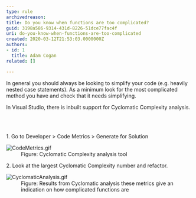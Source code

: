 ```yaml
---
type: rule
archivedreason: 
title: Do you know when functions are too complicated?
guid: 3198a586-9314-431d-8226-51dce77fac4f
uri: do-you-know-when-functions-are-too-complicated
created: 2020-03-12T21:53:03.0000000Z
authors:
- id: 1
  title: Adam Cogan
related: []

---
```



<p class="ssw15-rteElement-P">​In general you should always be looking to simplify your code (e.g. heavily nested case statements). As a minimum look for the most complicated method you have and check that it needs simplifying.​​<br></p><p class="ssw15-rteElement-P">In Visual Studio, there is inbuilt support for Cyclomatic Complexity analysis.​​​<br></p>
<br><excerpt class='endintro'></excerpt><br>
<p>​1. Go to Developer &gt; Code Metrics &gt; Generate for Solution</p><dl class="image"><dt><img src="/PublishingImages/CodeMetrics.gif" alt="CodeMetrics.gif" /></dt><dd>Figure&#58; Cyclomatic Complexity analysis tool</dd></dl><p>2. Look at the largest Cyclomatic Complexity number and refactor.</p><dl class="image"><dt><img src="/PublishingImages/CyclomaticAnalysis.gif" alt="CyclomaticAnalysis.gif" /></dt><dd>Figure&#58; Results from Cyclomatic analysis these metrics give an indication on how complicated functions are</dd></dl>​<br>


